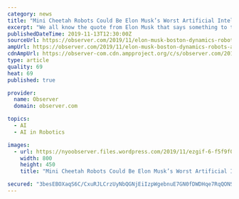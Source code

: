 ```yaml
---
category: news
title: "Mini Cheetah Robots Could Be Elon Musk’s Worst Artificial Intelligence Nightmare"
excerpt: "We all know the quote from Elon Musk that says something to the effect that “artificial intelligence (AI ... Musk Reveals His Unique Business Habits The company has been making robots since 1992, and its astute credo is: “Changing your idea of what ..."
publishedDateTime: 2019-11-13T12:30:00Z
sourceUrl: https://observer.com/2019/11/elon-musk-boston-dynamics-robots-ai-nightmare/
ampUrl: https://observer.com/2019/11/elon-musk-boston-dynamics-robots-ai-nightmare/amp/
cdnAmpUrl: https://observer-com.cdn.ampproject.org/c/s/observer.com/2019/11/elon-musk-boston-dynamics-robots-ai-nightmare/amp/
type: article
quality: 69
heat: 69
published: true

provider:
  name: Observer
  domain: observer.com

topics:
  - AI
  - AI in Robotics

images:
  - url: https://nyoobserver.files.wordpress.com/2019/11/ezgif-6-f5f9f016d887.gif?quality=80&amp;strip
    width: 800
    height: 450
    title: "Mini Cheetah Robots Could Be Elon Musk’s Worst Artificial Intelligence Nightmare"

secured: "3besEBOXaqS6C/CxuRJLCrzUyNbQGNjEiIzpWgebnuE7GN0fDWDHqe7RqQONS4yvmERYrGrXbHhLQUIBau4Pw6DvAVBoHoMWh2TnquMYu0t4EkTLMkVIB+743quDGjXDXv1hwOH4Gy+Suj0990gXfjYMGoldbn6rfnyYbalg4BTob2hUBI/FDZ5bFj6Z7MlT+/slepo7+LskMPWaBzuDhzOcJlTptyLD/3SlubYlpeitNXZ43IpXv0ErYnYem7x6bybnmK0iZ12UYu8wYqbDow==;FNr44bVZybe/0BTOQH7Pdg=="
---
```


